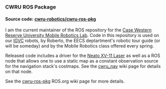 ### CWRU ROS Package

#### Source code: [cwru-robotics/cwru-ros-pkg](https://github.com/cwru-robotics/cwru-ros-pkg)

I am the current maintainer of the ROS repository for the [Case Western Reserve University Mobile Robotics Lab](http://mobilerobots.case.edu). Code in this repository is used on our [IGVC](http://www.igvc.org) robots, by Roberto, the EECS deptartment's robotic tour guide (or will be someday) and by the Mobile Robotics class offered every spring.

Released code includes a driver for the [Neato XV-11 Laser](http://www.ros.org/wiki/xv_11_laser_driver) as well as a ROS node that allows one to use a static map as a constant observation source for the navigation stack's costmaps. See the [cwru_nav](http://www.ros.org/wiki/cwru_nav) wiki page for details on that node.

See the [cwru-ros-pkg](http://www.ros.org/wiki/cwru-ros-pkg) ROS.org wiki page for more details.
